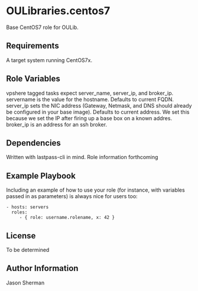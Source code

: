 OULibraries.centos7
=========

Base CentOS7 role for OULib.

Requirements
------------

A target system running CentOS7x.

Role Variables
--------------

vpshere tagged tasks expect server_name, server_ip, and broker_ip.  servername is the value for the hostname. Defaults to current FQDN. server_ip sets the NIC address (Gateway, Netmask, and DNS should already be configured in your base image). Defaults to current address. We set this because we set the IP after firing up a base box on a known addres.  broker_ip is an address for an ssh broker.

Dependencies
------------

Written with lastpass-cli in mind. Role information forthcoming

Example Playbook
----------------

Including an example of how to use your role (for instance, with variables passed in as parameters) is always nice for users too:

    - hosts: servers
      roles:
         - { role: username.rolename, x: 42 }

License
-------

To be determined

Author Information
------------------

Jason Sherman
